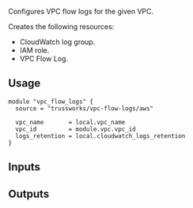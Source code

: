 Configures VPC flow logs for the given VPC.
 
Creates the following resources:

* CloudWatch log group.
* IAM role.
* VPC Flow Log.

## Usage

```hcl
module "vpc_flow_logs" {
  source = "trussworks/vpc-flow-logs/aws"
 
  vpc_name       = local.vpc_name
  vpc_id         = module.vpc.vpc_id
  logs_retention = local.cloudwatch_logs_retention
} 
```

<!-- BEGINNING OF PRE-COMMIT-TERRAFORM DOCS HOOK -->
## Inputs
## Outputs
<!-- END OF PRE-COMMIT-TERRAFORM DOCS HOOK -->
